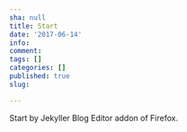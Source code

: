 ```yaml
---
sha: null
title: Start
date: '2017-06-14'
info: 
comment: 
tags: []
categories: []
published: true
slug: 

---
```

Start by Jekyller Blog Editor addon of Firefox.
